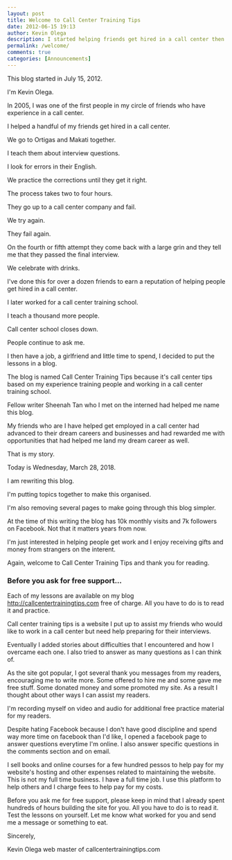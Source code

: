 ```yaml
---
layout: post
title: Welcome to Call Center Training Tips
date: 2012-06-15 19:13
author: Kevin Olega
description: I started helping friends get hired in a call center then lots of people asked me to teach them, I wrote this site so they can read the lessons for free.
permalink: /welcome/
comments: true
categories: [Announcements]
---
```


This blog started in July 15, 2012.

I'm Kevin Olega.

In 2005, I was one of the first people in my circle of friends who have experience in a call center. 

I helped a handful of my friends get hired in a call center.

We go to Ortigas and Makati together.

I teach them about interview questions.

I look for errors in their English.

We practice the corrections until they get it right.

The process takes two to four hours. 

They go up to a call center company and fail.

We try again.

They fail again.

On the fourth or fifth attempt they come back with a large grin and they tell me that they passed the final interview.

We celebrate with drinks.

I've done this for over a dozen friends to earn a reputation of helping people get hired in a call center.

I later worked for a call center training school.

I teach a thousand more people.

Call center school closes down.

People continue to ask me.

I then have a job, a girlfriend and little time to spend, I decided to put the lessons in a blog. 

The blog is named Call Center Training Tips because it's call center tips based on my experience training people and working in a call center training school.

Fellow writer Sheenah Tan who I met on the interned had helped me name this blog.

My friends who are I have helped get employed in a call center had advanced to their dream careers and businesses and had rewarded me with opportunities that had helped me land my dream career as well.

That is my story.

Today is Wednesday, March 28, 2018.

I am rewriting this blog.

I'm putting topics together to make this organised.

I'm also removing several pages to make going through this blog simpler.

At the time of this writing the blog has 10k monthly visits and 7k followers on Facebook. Not that it matters years from now.

I'm just interested in helping people get work and I enjoy receiving gifts and money from strangers on the interent.

Again, welcome to Call Center Training Tips and thank you for reading.


### Before you ask for free support...


Each of my lessons are available on my blog http://callcentertrainingtips.com free of charge. All you have to do is to read it and practice.

Call center training tips is a website I put up to assist my friends who would like to work in a call center but need help preparing for their interviews.

Eventually I added stories about difficulties that I encountered and how I overcame each one. I also tried to answer as many questions as I can think of.

As the site got popular, I got several thank you messages from my readers, encouraging me to write  more. Some offered to hire me and some gave me free stuff. Some donated money and some promoted my site. As a result I thought about other ways I can assist my readers.

I'm recording myself on video and audio for additional free practice material for my readers.

Despite hating Facebook because I don't have good discipline and spend way more time on facebook than I'd like, I opened a facebook page to answer questions everytime I'm online. I also answer specific questions in the comments section and on email.

I sell books and online courses for a few hundred pessos to help pay for my website's hosting and other expenses related to maintaining the website. This is not my full time business. I have a full time job. I use this platform to help others and I charge fees to help pay for my costs.

Before you ask me for free support, please keep in mind that I already spent hundreds of hours building the site for you. All you have to do is to read it. Test the lessons on yourself. Let me know what worked for you and send me a message or something to eat.

Sincerely,

Kevin Olega web master of callcentertrainingtips.com

